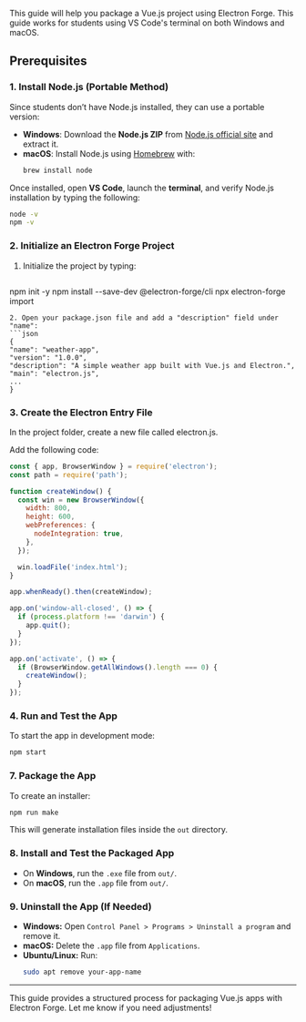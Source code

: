 
This guide will help you package a Vue.js project using Electron Forge. This guide works for students using VS Code's terminal on both Windows and macOS.

## Prerequisites

### 1. **Install Node.js (Portable Method)**

Since students don’t have Node.js installed, they can use a portable version:
- **Windows**: Download the **Node.js ZIP** from [Node.js official site](https://nodejs.org/en/download) and extract it.
- **macOS**: Install Node.js using [Homebrew](https://brew.sh/) with:
  ```bash
  brew install node
  ```

Once installed, open **VS Code**, launch the **terminal**, and verify Node.js installation by typing the following:
```bash
node -v
npm -v
```

### 2. **Initialize an Electron Forge Project**

1. Initialize the project by typing:
   ```bash
  npm init -y
  npm install --save-dev @electron-forge/cli
  npx electron-forge import
   ```
2. Open your package.json file and add a "description" field under "name":
```json
{
  "name": "weather-app",
  "version": "1.0.0",
  "description": "A simple weather app built with Vue.js and Electron.",
  "main": "electron.js",
  ...
}
```



### 3. **Create the Electron Entry File**
In the project folder, create a new file called electron.js.

Add the following code:
```js
const { app, BrowserWindow } = require('electron');
const path = require('path');

function createWindow() {
  const win = new BrowserWindow({
    width: 800,
    height: 600,
    webPreferences: {
      nodeIntegration: true,
    },
  });

  win.loadFile('index.html');
}

app.whenReady().then(createWindow);

app.on('window-all-closed', () => {
  if (process.platform !== 'darwin') {
    app.quit();
  }
});

app.on('activate', () => {
  if (BrowserWindow.getAllWindows().length === 0) {
    createWindow();
  }
});
```


### 4. **Run and Test the App**

To start the app in development mode:
```bash
npm start
```

### 7. **Package the App**

To create an installer:
```bash
npm run make
```
This will generate installation files inside the `out` directory.

### 8. **Install and Test the Packaged App**

- On **Windows**, run the `.exe` file from `out/`.
- On **macOS**, run the `.app` file from `out/`.

### 9. **Uninstall the App (If Needed)**

- **Windows:** Open `Control Panel > Programs > Uninstall a program` and remove it.
- **macOS:** Delete the `.app` file from `Applications`.
- **Ubuntu/Linux:** Run:
  ```bash
  sudo apt remove your-app-name
  ```

---

This guide provides a structured process for packaging Vue.js apps with Electron Forge. Let me know if you need adjustments!

